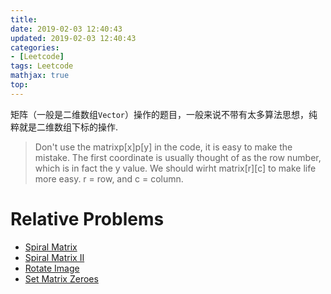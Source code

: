 ```yaml
---
title: 
date: 2019-02-03 12:40:43
updated: 2019-02-03 12:40:43
categories: 
- [Leetcode]
tags: Leetcode
mathjax: true
top:
---
```


矩阵（一般是二维数组`Vector`）操作的题目，一般来说不带有太多算法思想，纯粹就是二维数组下标的操作.

> Don't use the matrixp[x]p[y] in the code, it is easy to make the mistake. The first coordinate is usually thought of as the row number, which is in fact the y value. We should wirht matrix[r][c] to make life more easy. r = row, and c = column.

# Relative Problems

* [Spiral Matrix](../Leetcode-54-Spiral-Matrix/)
* [Spiral Matrix II](../Leetcode-59-Spiral-Matrix-II/)
* [Rotate Image](../Leetcode-48-Rotate-Image/)
* [Set Matrix Zeroes](../Leetcode-73-Set-Matrix-Zeroes/)

